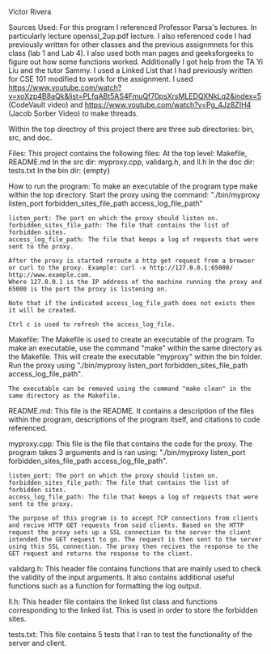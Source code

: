 Victor Rivera

Sources Used:
    For this program I referenced Professor Parsa's lectures. In particularly lecture openssl_2up.pdf lecture. I also referenced code I had previously written for other classes and the previous assignmnets for this class (lab 1 and Lab 4). I also used both man pages and geeksforgeeks to figure out how some functions worked. Additionally I got help from the TA Yi Liu and the tutor Sammy. I used a Linked List that I had previously written for CSE 101 modified to work for the assignment. I used https://www.youtube.com/watch?v=xoXzp4B8aQk&list=PLfqABt5AS4FmuQf70psXrsMLEDQXNkLq2&index=5 (CodeVault video) and https://www.youtube.com/watch?v=Pg_4Jz8ZIH4 (Jacob Sorber Video) to make threads. 


Within the top directroy of this project there are three sub directories: bin, src, and doc.

Files: This project contains the following files:
At the top level: Makefile, README.md
In the src dir: myproxy.cpp, validarg.h, and ll.h
In the doc dir: tests.txt
In the bin dir: {empty}


How to run the program:
    To make an executable of the program type make within the top directory.
    Start the proxy using the command:
    "./bin/myproxy listen_port forbidden_sites_file_path access_log_file_path"

    listen_port: The port on which the proxy should listen on.
    forbidden_sites_file_path: The file that contains the list of forbidden sites.
    access_log_file_path: The file that keeps a log of requests that were sent to the proxy.

    After the proxy is started reroute a http get request from a browser or curl to the proxy. Example: curl -x http://127.0.0.1:65000/ http://www.example.com.
    Where 127.0.0.1 is the IP address of the machine running the proxy and 65000 is the port the proxy is listening on.

    Note that if the indicated access_log_file_path does not exists then it will be created.

    Ctrl c is used to refresh the access_log_file.

Makefile:
    The Makefile is used to create an executable of the program. To make an executable, use the command "make" within the same directory as the Makefile.
    This will create the executable "myproxy" within the bin folder. Run the proxy using "./bin/myproxy listen_port forbidden_sites_file_path access_log_file_path".

    The executable can be removed using the command "make clean" in the same directory as the Makefile.

README.md:
    This file is the README. It contains a description of the files within the program, descriptions of the program itself, and citations to code referenced.

myproxy.cpp:
    This file is the file that contains the code for the proxy. The program takes 3 arguments and is ran using:
    "./bin/myproxy listen_port forbidden_sites_file_path access_log_file_path".

    listen_port: The port on which the proxy should listen on.
    forbidden_sites_file_path: The file that contains the list of forbidden sites.
    access_log_file_path: The file that keeps a log of requests that were sent to the proxy.

    The purpose of this program is to accept TCP connections from clients and recive HTTP GET requests from said clients. Based on the HTTP request the proxy sets up a SSL connection to the server the client intended the GET request to go. The request is then sent to the server using this SSL connection. The proxy then recives the response to the GET request and returns the response to the client.

validarg.h:
    This header file contains functions that are mainly used to check the validity of the input arguments. It also contains additional useful functions such as a function for formatting the log output.

ll.h: 
    This header file contains the linked list class and functions corresponding to the linked list. This is used in order to store the forbidden sites.

tests.txt:
    This file contains 5 tests that I ran to test the functionality of the server and client.

